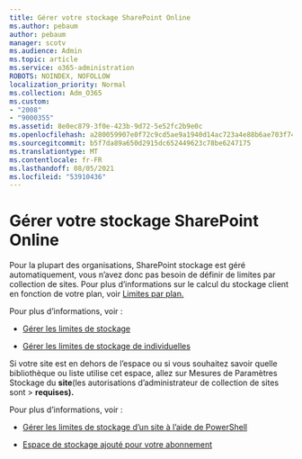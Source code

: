 ```yaml
---
title: Gérer votre stockage SharePoint Online
ms.author: pebaum
author: pebaum
manager: scotv
ms.audience: Admin
ms.topic: article
ms.service: o365-administration
ROBOTS: NOINDEX, NOFOLLOW
localization_priority: Normal
ms.collection: Adm_O365
ms.custom:
- "2008"
- "9000355"
ms.assetid: 8e0ec879-3f0e-423b-9d72-5e52fc2b9e0c
ms.openlocfilehash: a280059907e0f72c9cd5ae9a1940d14ac723a4e88b6ae703f74f8163244bdd17
ms.sourcegitcommit: b5f7da89a650d2915dc652449623c78be6247175
ms.translationtype: MT
ms.contentlocale: fr-FR
ms.lasthandoff: 08/05/2021
ms.locfileid: "53910436"
---
```

# <a name="manage-your-sharepoint-online-storage"></a>Gérer votre stockage SharePoint Online

Pour la plupart des organisations, SharePoint stockage est géré automatiquement, vous n’avez donc pas besoin de définir de limites par collection de sites. Pour plus d’informations sur le calcul du stockage client en fonction de votre plan, voir [Limites par plan.](/office365/servicedescriptions/sharepoint-online-service-description/sharepoint-online-limits?redirectedfrom=MSDN#limits-by-plan)

Pour plus d’informations, voir :

- [Gérer les limites de stockage](/sharepoint/manage-site-collection-storage-limits)

- [Gérer les limites de stockage de individuelles](/sharepoint/manage-site-collection-storage-limits#manage-individual-site-storage-limits)

Si votre site est en dehors de l’espace ou si vous souhaitez savoir quelle bibliothèque ou liste utilise cet espace, allez sur Mesures de Paramètres Stockage du **site**(les autorisations d’administrateur de collection de sites sont  >  **requises).**

Pour plus d’informations, voir :

- [Gérer les limites de stockage d’un site à l’aide de PowerShell](/sharepoint/manage-site-collection-storage-limits#monitor-site-storage-limits-by-using-powershell)

- [Espace de stockage ajouté pour votre abonnement](/microsoft-365/commerce/add-storage-space) 
  